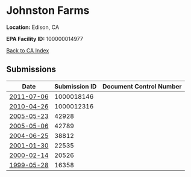 # Johnston Farms

**Location:** Edison, CA

**EPA Facility ID:** 100000014977

[Back to CA Index](../../index.md)

## Submissions

| Date | Submission ID | Document Control Number |
|------|--------------|-------------------------|
| [2011-07-06](submissions/1000018146.md) | 1000018146 |  |
| [2010-04-26](submissions/1000012316.md) | 1000012316 |  |
| [2005-05-23](submissions/42928.md) | 42928 |  |
| [2005-05-06](submissions/42789.md) | 42789 |  |
| [2004-06-25](submissions/38812.md) | 38812 |  |
| [2001-01-30](submissions/22535.md) | 22535 |  |
| [2000-02-14](submissions/20526.md) | 20526 |  |
| [1999-05-28](submissions/16358.md) | 16358 |  |
